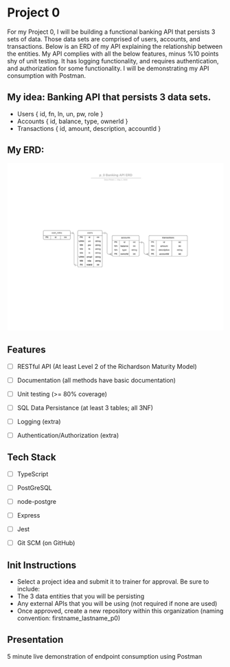 # Project 0

For my Project 0, I will be building a functional banking API that persists 3 sets of data. Those data sets are comprised of users, accounts, and transactions. Below is an ERD of my API explaining the relationship between the entities. My API complies with all the below features, minus %10 points shy of unit testing. It has logging functionality, and requires authentication, and authorization for some functionality. I will be demonstrating my API consumption with Postman.


## My idea: Banking API that persists 3 data sets.
 - Users  { id, fn, ln, un, pw, role }
 - Accounts  { id, balance, type, ownerId }
 - Transactions  { id, amount, description, accountId }

## My ERD:
![](images/p_0%20Banking%20API%20ERD.jpeg)

## Features
 - [ ] RESTful API (At least Level 2 of the Richardson Maturity Model)
 - [ ] Documentation (all methods have basic documentation)
 - [ ] Unit testing (>= 80% coverage)
 - [ ] SQL Data Persistance (at least 3 tables; all 3NF)
 - [ ] Logging (extra)
 - [ ] Authentication/Authorization (extra)
 

## Tech Stack
 - [ ] TypeScript
 - [ ] PostGreSQL
 - [ ] node-postgre
 - [ ] Express
 - [ ] Jest
 - [ ] Git SCM (on GitHub)
 

## Init Instructions
- Select a project idea and submit it to trainer for approval. Be sure to include:
 - The 3 data entities that you will be persisting
 - Any external APIs that you will be using (not required if none are used)
- Once approved, create a new repository within this organization (naming convention: firstname_lastname_p0)

## Presentation
  5 minute live demonstration of endpoint consumption using Postman